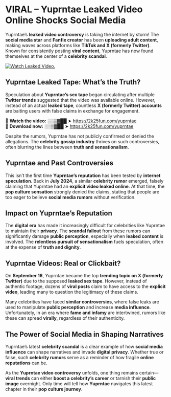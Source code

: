# VIRAL – Yuprntae Leaked Video Online Shocks Social Media 

Yuprntae’s **leaked video controversy** is taking the internet by storm! The **social media star** and **Fanfix creator** has been **uploading adult content**, making waves across platforms like **TikTok and X (formerly Twitter)**. Known for consistently posting **viral content**, Yuprntae has now found themselves at the center of a **celebrity scandal**.  

[![Watch Leaked Video.](https://miro.medium.com/v2/resize:fit:828/format:webp/1*cilzJN44JGOrTw9NJCrNHA.gif "Watch Leaked Video")](https://2k25fun.com/yuprntae)

## **Yuprntae Leaked Tape: What’s the Truth?**  
Speculation about **Yuprntae’s sex tape** began circulating after multiple **Twitter trends** suggested that the video was available online. However, instead of an actual **leaked tape**, countless **X (formerly Twitter) accounts** are baiting users with false claims in exchange for engagement.  

🔹 **Watch the video:** ░░▒▓██ ➤ https://2k25fun.com/yuprntae  
🔹 **Download now:** ░░▒▓██ ➤ https://2k25fun.com/yuprntae  

Despite the rumors, Yuprntae has not publicly confirmed or denied the allegations. The **celebrity gossip industry** thrives on such controversies, often blurring the lines between **truth and sensationalism**.  

## **Yuprntae and Past Controversies**  
This isn’t the first time **Yuprntae’s reputation** has been tested by **internet speculation**. Back in **July 2024**, a similar **celebrity rumor** emerged, falsely claiming that Yuprntae had an **explicit video leaked online**. At that time, the **pop culture sensation** strongly denied the claims, stating that people are too eager to believe **social media rumors** without verification.  

## **Impact on Yuprntae’s Reputation**  
The **digital era** has made it increasingly difficult for celebrities like Yuprntae to maintain their **privacy**. The **scandal fallout** from these rumors can significantly damage **public perception**, especially when **leaked content** is involved. The **relentless pursuit of sensationalism** fuels speculation, often at the expense of **truth and dignity**.  

## **Yuprntae Videos: Real or Clickbait?**  
On **September 16**, Yuprntae became the top **trending topic on X (formerly Twitter)** due to the supposed **leaked sex tape**. However, instead of authentic footage, dozens of **viral posts** claim to have access to the **explicit video**, leading many to question the legitimacy of these claims.  

Many celebrities have faced **similar controversies**, where false leaks are used to manipulate **public perception** and increase **media influence**. Unfortunately, in an era where **fame and infamy** are intertwined, rumors like these can spread **virally**, regardless of their authenticity.  

## **The Power of Social Media in Shaping Narratives**  
Yuprntae’s latest **celebrity scandal** is a clear example of how **social media influence** can shape narratives and invade **digital privacy**. Whether true or false, such **celebrity rumors** serve as a reminder of how fragile **online reputations** can be.  

As the **Yuprntae video controversy** unfolds, one thing remains certain—**viral trends** can either **boost a celebrity’s career** or tarnish their **public image** overnight. Only time will tell how **Yuprntae** navigates this latest chapter in their **pop culture journey**. 